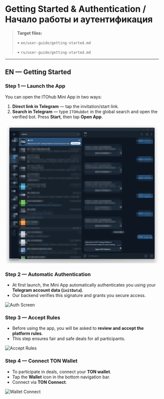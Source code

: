 # Getting Started & Authentication / Начало работы и аутентификация

> **Target files:**
>
> • `en/user-guide/getting-started.md`
>
> • `ru/user-guide/getting-started.md`

---

## EN — Getting Started

### Step 1 — Launch the App

You can open the ITOhub Mini App in two ways:

1. **Direct link in Telegram** — tap the invitation/start link.
2. **Search in Telegram** — type `ITOHubBot` in the global search and open the verified bot. Press **Start**, then tap **Open App**.

![Main Screen](../../assets/2025-09-20_15-49-21.png)

### Step 2 — Automatic Authentication

* At first launch, the Mini App automatically authenticates you using your **Telegram account data (`initData`)**.
* Our backend verifies this signature and grants you secure access.

![Auth Screen](../../assets/en/auth.png)

### Step 3 — Accept Rules

* Before using the app, you will be asked to **review and accept the platform rules**.
* This step ensures fair and safe deals for all participants.

![Accept Rules](../../assets/en/accept-rules.png)

### Step 4 — Connect TON Wallet

* To participate in deals, connect your **TON wallet**.
* Tap the **Wallet** icon in the bottom navigation bar.
* Connect via **TON Connect**.

![Wallet Connect](../../assets/en/wallet.png)